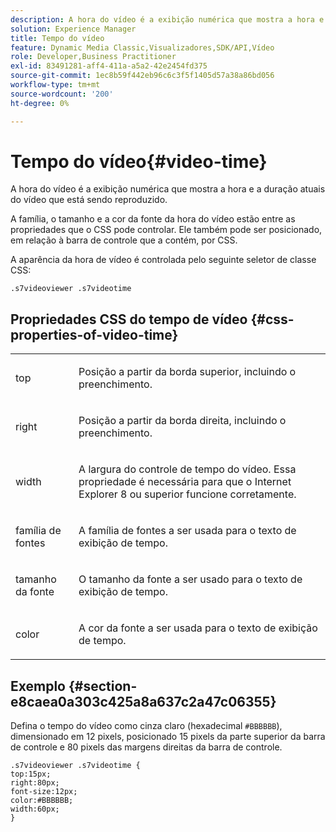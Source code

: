 ```yaml
---
description: A hora do vídeo é a exibição numérica que mostra a hora e a duração atuais do vídeo que está sendo reproduzido.
solution: Experience Manager
title: Tempo do vídeo
feature: Dynamic Media Classic,Visualizadores,SDK/API,Vídeo
role: Developer,Business Practitioner
exl-id: 83491281-aff4-411a-a5a2-42e2454fd375
source-git-commit: 1ec8b59f442eb96c6c3f5f1405d57a38a86bd056
workflow-type: tm+mt
source-wordcount: '200'
ht-degree: 0%

---
```


# Tempo do vídeo{#video-time}

A hora do vídeo é a exibição numérica que mostra a hora e a duração atuais do vídeo que está sendo reproduzido.

<!--<a id="section_061E550C1C1D4DB2BD663A898895B38C"></a>-->

A família, o tamanho e a cor da fonte da hora do vídeo estão entre as propriedades que o CSS pode controlar. Ele também pode ser posicionado, em relação à barra de controle que a contém, por CSS.

A aparência da hora de vídeo é controlada pelo seguinte seletor de classe CSS:

```
.s7videoviewer .s7videotime
```

## Propriedades CSS do tempo de vídeo {#css-properties-of-video-time}

<table id="table_C48C56E696304C9BAFEE71BA9EA9A174"> 
 <tbody> 
  <tr> 
   <td colname="col1"> <p> <span class="codeph"> top  </span> </p> </td> 
   <td colname="col2"> <p>Posição a partir da borda superior, incluindo o preenchimento. </p> </td> 
  </tr> 
  <tr> 
   <td colname="col1"> <p> <span class="codeph"> right  </span> </p> </td> 
   <td colname="col2"> <p>Posição a partir da borda direita, incluindo o preenchimento. </p> </td> 
  </tr> 
  <tr> 
   <td colname="col1"> <p> <span class="codeph"> width </span> </p> </td> 
   <td colname="col2"> <p> A largura do controle de tempo do vídeo. Essa propriedade é necessária para que o Internet Explorer 8 ou superior funcione corretamente. </p> </td> 
  </tr> 
  <tr> 
   <td colname="col1"> <p> <span class="codeph"> família de fontes  </span> </p> </td> 
   <td colname="col2"> <p>A família de fontes a ser usada para o texto de exibição de tempo. </p> </td> 
  </tr> 
  <tr> 
   <td colname="col1"> <p> <span class="codeph"> tamanho da fonte  </span> </p> </td> 
   <td colname="col2"> <p>O tamanho da fonte a ser usado para o texto de exibição de tempo. </p> </td> 
  </tr> 
  <tr> 
   <td colname="col1"> <p> <span class="codeph"> color  </span> </p> </td> 
   <td colname="col2"> <p>A cor da fonte a ser usada para o texto de exibição de tempo. </p> </td> 
  </tr> 
 </tbody> 
</table>

## Exemplo {#section-e8caea0a303c425a8a637c2a47c06355}

Defina o tempo do vídeo como cinza claro (hexadecimal `#BBBBBB`), dimensionado em 12 pixels, posicionado 15 pixels da parte superior da barra de controle e 80 pixels das margens direitas da barra de controle.

```
.s7videoviewer .s7videotime { 
top:15px; 
right:80px; 
font-size:12px; 
color:#BBBBBB; 
width:60px;  
}
```
